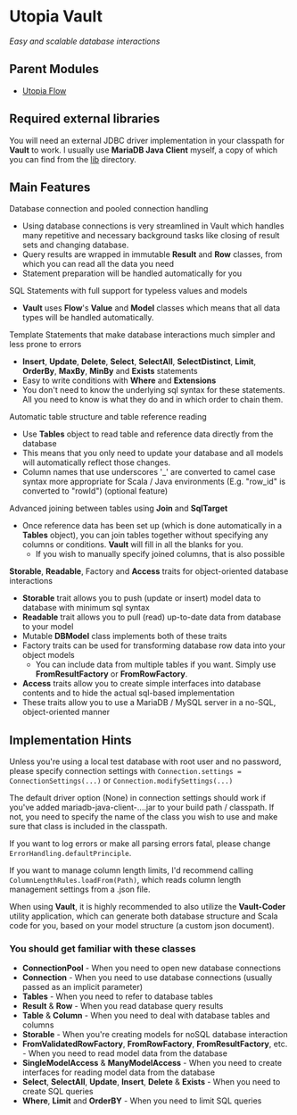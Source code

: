 # Utopia Vault
*Easy and scalable database interactions*

## Parent Modules
- [Utopia Flow](https://github.com/Mikkomario/Utopia-Scala/tree/master/Flow)

## Required external libraries
You will need an external JDBC driver implementation in your classpath for **Vault** to work. 
I usually use **MariaDB Java Client** myself, a copy of which you can find from the 
[lib](https://github.com/Mikkomario/Utopia-Scala/tree/master/Vault/lib) directory.

## Main Features
Database connection and pooled connection handling
- Using database connections is very streamlined in Vault which handles many repetitive and necessary 
  background tasks like closing of result sets and changing database.
- Query results are wrapped in immutable **Result** and **Row** classes, from which you can read all the data you need
- Statement preparation will be handled automatically for you

SQL Statements with full support for typeless values and models
- **Vault** uses **Flow**'s **Value** and **Model** classes which means that all data types will be handled 
  automatically.

Template Statements that make database interactions much simpler and less prone to errors
- **Insert**, **Update**, **Delete**, **Select**, **SelectAll**, **SelectDistinct**, 
  **Limit**, **OrderBy**, **MaxBy**, **MinBy** and **Exists** statements
- Easy to write conditions with **Where** and **Extensions**
- You don't need to know the underlying sql syntax for these statements. All you need to know is what they do and 
  in which order to chain them.

Automatic table structure and table reference reading
- Use **Tables** object to read table and reference data directly from the database
- This means that you only need to update your database and all models will automatically reflect those changes.
- Column names that use underscores '_' are converted to camel case syntax more appropriate for Scala / Java 
  environments (E.g. "row_id" is converted to "rowId") (optional feature)

Advanced joining between tables using **Join** and **SqlTarget**
- Once reference data has been set up (which is done automatically in a **Tables** object), you can join tables 
  together without specifying any columns or conditions. **Vault** will fill in all the blanks for you.
    - If you wish to manually specify joined columns, that is also possible

**Storable**, **Readable**, Factory and **Access** traits for object-oriented database interactions
- **Storable** trait allows you to push (update or insert) model data to database with minimum sql syntax
- **Readable** trait allows you to pull (read) up-to-date data from database to your model
- Mutable **DBModel** class implements both of these traits
- Factory traits can be used for transforming database row data into your object models
    - You can include data from multiple tables if you want. Simply use **FromResultFactory** or 
      **FromRowFactory**.
- **Access** traits allow you to create simple interfaces into database contents and to hide the actual sql-based 
  implementation
- These traits allow you to use a MariaDB / MySQL server in a no-SQL, object-oriented manner

## Implementation Hints
Unless you're using a local test database with root user and no password, please specify connection settings
with `Connection.settings = ConnectionSettings(...)` or `Connection.modifySettings(...)`

The default driver option (None) in connection settings should work if you've added mariadb-java-client-....jar
to your build path / classpath. If not, you need to specify the name of the class you wish to use and make
sure that class is included in the classpath.

If you want to log errors or make all parsing errors fatal, please change `ErrorHandling.defaultPrinciple`.

If you want to manage column length limits, I'd recommend calling `ColumnLengthRules.loadFrom(Path)`, which reads 
column length management settings from a .json file.

When using **Vault**, it is highly recommended to also utilize the **Vault-Coder** utility application, 
which can generate both database structure and Scala code for you, based on your model structure 
(a custom json document).

### You should get familiar with these classes
- **ConnectionPool** - When you need to open new database connections
- **Connection** - When you need to use database connections (usually passed as an implicit parameter)
- **Tables** - When you need to refer to database tables
- **Result** & **Row** - When you read database query results
- **Table** & **Column** - When you need to deal with database tables and columns
- **Storable** - When you're creating models for noSQL database interaction
- **FromValidatedRowFactory**, **FromRowFactory**, **FromResultFactory**, etc. -
  When you need to read model data from the database
- **SingleModelAccess** & **ManyModelAccess** - When you need to create interfaces for
  reading model data from the database
- **Select**, **SelectAll**, **Update**, **Insert**, **Delete** & **Exists** - When you need to create SQL queries
- **Where**, **Limit** and **OrderBY** - When you need to limit SQL queries